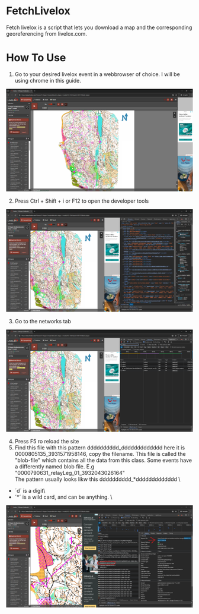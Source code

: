 # FetchLivelox

Fetch livelox is a script that lets you download a map and the corresponding georeferencing from livelox.com. 

# How To Use


1. Go to your desired livelox event in a webbrowser of choice. I will be using chrome in this guide.

![Fig 1](assets/fig1.jpg)

2. Press Ctrl + Shift + i or F12 to open the developer tools

![Fig 2](assets/fig2.jpg)

3. Go to the networks tab

![Fig 3](assets/fig3.jpg)

4. Press F5 ro reload the site
5. Find this file with this pattern dddddddddd_ddddddddddddd here it is 0000805135_3931571958146, copy the filename. This file is called the "blob-file" which contains all the data from this class.
 Some events have a differently named blob file. E.g "0000790631_relayLeg_01_3932043026164"\
 The pattern usually looks likw this dddddddddd_*ddddddddddddd \
- ´d´ is a digit\
- ´*´ is a wild card, and can be anything. \


![Fig 4](assets/fig4.jpg)